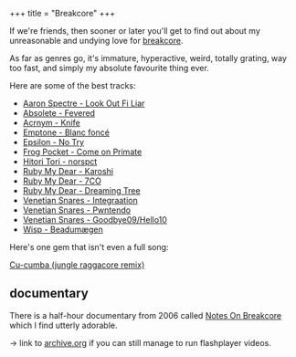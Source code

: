 +++
title = "Breakcore"
+++

If we're friends, then sooner or later you'll get to find out about my unreasonable and undying love for [breakcore](https://en.wikipedia.org/wiki/Breakcore).

As far as genres go, it's immature, hyperactive, weird, totally grating, way too fast, and simply my absolute favourite thing ever.

Here are some of the best tracks:

- [Aaron Spectre - Look Out Fi Liar](https://youtu.be/NE6Q6tivtXs)
- [Absolete - Fevered](https://soundcloud.com/cock-rock-disco-label/2-fevered)
- [Acrnym - Knife](https://www.youtube.com/watch?v=8IEUzEpaQtQ)
- [Emptone - Blanc foncé](https://www.youtube.com/watch?v=07PfzaY-sRM)
- [Epsilon - No Try](https://youtu.be/DBx87DWSr5Y)
- [Frog Pocket - Come on Primate](https://soundcloud.com/frogpocket/come-on-primate)
- [Hitori Tori - norspct](https://soundcloud.com/hitori-tori/hitori-tori-norspct)
- [Ruby My Dear - Karoshi](https://youtu.be/ygkPhYCMrxQ)
- [Ruby My Dear - 7CO](https://youtu.be/sPhfv-GRo6s)
- [Ruby My Dear - Dreaming Tree](https://www.youtube.com/watch?v=4ZY_xXcG9Ww)
- [Venetian Snares - Integraation](https://www.youtube.com/watch?v=D5A7zqOWdbk)
- [Venetian Snares - Pwntendo](https://youtu.be/906sMXi_e3Q)
- [Venetian Snares - Goodbye09/Hello10](https://youtu.be/GHYW6V8I1yA)
- [Wisp - Beadumægen](https://youtu.be/OTBlCpstHTg)

Here's one gem that isn't even a full song:

[Cu-cumba (jungle raggacore remix)](https://youtu.be/NHk2MVM2dWg)


## documentary

There is a half-hour documentary from 2006 called [Notes On Breakcore](https://www.youtube.com/watch?v=40FJhPerCHo) which I find utterly adorable.

-> link to [archive.org](https://web.archive.org/web/20131012061844/http://notes.breakcore.net/) if you can still manage to run flashplayer videos.

<!-- ## bonus drum & bass

- [Synthamesk - Hunted](https://soundcloud.com/synthamesk/hunted) -->
